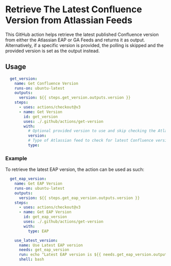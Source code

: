 # Retrieve The Latest Confluence Version from Atlassian Feeds

This GitHub action helps retrieve the latest published Confluence version from either the Atlassian EAP or GA Feeds and
returns it as output. Alternatively, if a specific version is provided, the polling is skipped and the provided version
is set as the output instead.

## Usage

```yml
  get_version:
    name: Get Confluence Version
    runs-on: ubuntu-latest
    outputs:
      version: ${{ steps.get_version.outputs.version }}
    steps:
      - uses: actions/checkout@v3
      - name: Get Version
        id: get_version
        uses: ./.github/actions/get-version
        with:
          # Optional provided version to use and skip checking the Atlassian feeds
          version:
          # Type of Atlassian feed to check for latest Confluence versions. Can either be EAP or GA.
          type:
```

### Example

To retrieve the latest EAP version, the action can be used as such:

```yml
  get_eap_version:
    name: Get EAP Version
    runs-on: ubuntu-latest
    outputs:
      version: ${{ steps.get_eap_version.outputs.version }}
    steps:
      - uses: actions/checkout@v3
      - name: Get EAP Version
        id: get_eap_version
        uses: ./.github/actions/get-version
        with:
          type: EAP

    use_latest_version:
      name: Use Latest EAP version
      needs: get_eap_version
      run: echo "Latest EAP version is ${{ needs.get_eap_version.outputs.version }}"
      shell: bash
```